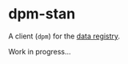 dpm-stan
========

A client (```dpm```) for the [data registry](https://github.com/standard-analytics/data-registry).

Work in progress...


